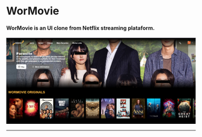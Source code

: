 # WorMovie

#### WorMovie is an UI clone from Netflix streaming plataform.

<div align="center">
    <img alt="main_page" title="#main-page" src="./.github/wormovie_home.png">
</div>

---
